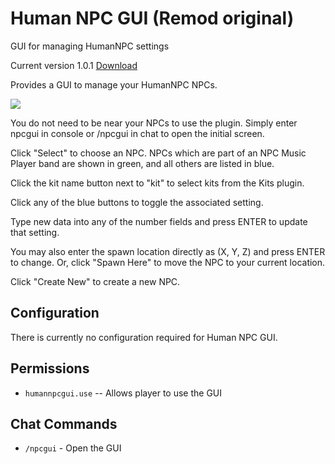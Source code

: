 # Human NPC GUI (Remod original)
GUI for managing HumanNPC settings

Current version 1.0.1 [Download](https://code.remod.org/HumanNPCGUI.cs)

Provides a GUI to manage your HumanNPC NPCs.

![](https://i.imgur.com/EpaEiAE.jpg)

You do not need to be near your NPCs to use the plugin.  Simply enter npcgui in console or /npcgui in chat to open the initial screen.

Click "Select" to choose an NPC.  NPCs which are part of an NPC Music Player band are shown in green, and all others are listed in blue.

Click the kit name button next to "kit" to select kits from the Kits plugin.

Click any of the blue buttons to toggle the associated setting.

Type new data into any of the number fields and press ENTER to update that setting.

You may also enter the spawn location directly as (X, Y, Z) and press ENTER to change.  Or, click "Spawn Here" to move the NPC to your current location.

Click "Create New" to create a new NPC.

## Configuration

There is currently no configuration required for Human NPC GUI.

## Permissions

- `humannpcgui.use` -- Allows player to use the GUI

## Chat Commands

- `/npcgui` - Open the GUI
